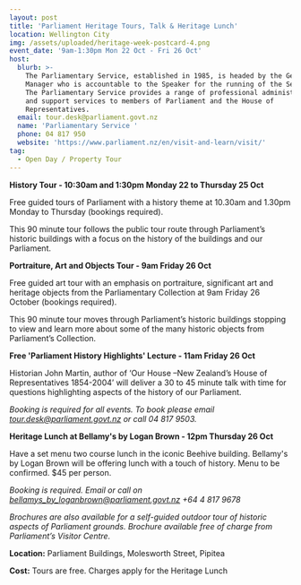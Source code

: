 ```yaml
---
layout: post
title: 'Parliament Heritage Tours, Talk & Heritage Lunch'
location: Wellington City
img: /assets/uploaded/heritage-week-postcard-4.png
event_date: '9am-1:30pm Mon 22 Oct - Fri 26 Oct'
host:
  blurb: >-
    The Parliamentary Service, established in 1985, is headed by the General
    Manager who is accountable to the Speaker for the running of the Service.
    The Parliamentary Service provides a range of professional administrative
    and support services to members of Parliament and the House of
    Representatives.
  email: tour.desk@parliament.govt.nz
  name: 'Parliamentary Service '
  phone: 04 817 950
  website: 'https://www.parliament.nz/en/visit-and-learn/visit/'
tag:
  - Open Day / Property Tour
---
```

**History Tour - 10:30am and 1:30pm Monday 22 to Thursday 25 Oct**

Free guided tours of Parliament with a history theme at 10.30am and 1.30pm Monday to Thursday (bookings required).

This 90 minute tour follows the public tour route through Parliament’s historic buildings with a focus on the history of the buildings and our Parliament.

**Portraiture, Art and Objects Tour - 9am Friday 26 Oct**

Free guided art tour with an emphasis on portraiture, significant art and heritage objects from the Parliamentary Collection at 9am Friday 26 October (bookings required). 

This 90 minute tour moves through Parliament’s historic buildings stopping to view and learn more about some of the many historic objects from Parliament’s Collection.

**Free 'Parliament History Highlights' Lecture - 11am Friday 26 Oct**

Historian John Martin, author of ‘Our House –New Zealand’s House of Representatives 1854-2004’ will deliver a 30 to 45 minute talk with time for questions highlighting aspects of the history of our Parliament.

_Booking is required for all events. To book please email tour.desk@parliament.govt.nz or call 04 817 9503._

**Heritage Lunch at Bellamy's by Logan Brown - 12pm Thursday 26 Oct**

Have a set menu two course lunch in the iconic Beehive building. Bellamy's by Logan Brown will be offering lunch with a touch of history. Menu to be confirmed. $45 per person. 

_Booking is required. Email or call on bellamys_by_loganbrown@parliament.govt.nz +64 4 817 9678_

_Brochures are also available for a self-guided outdoor tour of historic aspects of Parliament grounds. Brochure available free of charge from Parliament’s Visitor Centre._

**Location:** Parliament Buildings, Molesworth Street, Pipitea

**Cost:** Tours are free. Charges apply for the Heritage Lunch
